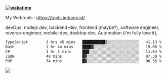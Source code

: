 **[![wakatime](https://wakatime.com/badge/user/87646243-158a-4241-a3cb-668e1fa2dbb8.svg)](https://wakatime.com/@87646243-158a-4241-a3cb-668e1fa2dbb8?style=plastic)**


My Webtools : https://tools.imtaqin.id/


devOps, nodejs dev, backend-dev, frontend (maybe?), software engineer, reverse-engineer, mobile-dev, desktop dev, Automation (i'm fully love it), 

<!--START_SECTION:waka-->

```txt
TypeScript        3 hrs 45 mins   ██████████▒░░░░░░░░░░░░░░   41.13 %
Bash              1 hr 44 mins    ████▓░░░░░░░░░░░░░░░░░░░░   19.06 %
C#                1 hr 3 mins     ███░░░░░░░░░░░░░░░░░░░░░░   11.64 %
JSON              40 mins         █▓░░░░░░░░░░░░░░░░░░░░░░░   07.30 %
PHP               34 mins         █▓░░░░░░░░░░░░░░░░░░░░░░░   06.36 %
```

<!--END_SECTION:waka-->

<img src="https://github-readme-activity-graph-fjqz177.vercel.app/graph?username=fdciabdul&theme=github-dark"/>
